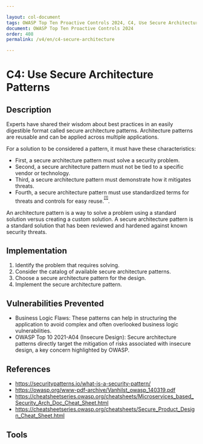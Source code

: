 ```yaml
---

layout: col-document
tags: OWASP Top Ten Proactive Controls 2024, C4, Use Secure Architecture Patterns
document: OWASP Top Ten Proactive Controls 2024
order: 408
permalink: /v4/en/c4-secure-architecture

---
```


# C4: Use Secure Architecture Patterns

## Description

Experts have shared their wisdom about best practices in an easily digestible format called secure architecture patterns. Architecture patterns are reusable and can be applied across multiple applications.

For a solution to be considered a pattern, it must have these characteristics: 
- First, a secure architecture pattern must solve a security problem. 
- Second, a secure architecture pattern must not be tied to a specific vendor or technology. 
- Third, a secure architecture pattern must demonstrate how it mitigates threats. 
- Fourth, a secure architecture pattern must use standardized terms for threats and controls for easy reuse.<sup><sup>[\[1\]](#footnote-1)</sup></sup>.

An architecture pattern is a way to solve a problem using a standard solution versus creating a custom solution. A secure architecture pattern is a standard solution that has been reviewed and hardened against known security threats.

## Implementation

1. Identify the problem that requires solving.
2. Consider the catalog of available secure architecture patterns.
3. Choose a secure architecture pattern for the design.
4. Implement the secure architecture pattern.

## Vulnerabilities Prevented

- Business Logic Flaws: These patterns can help in structuring the application to avoid complex and often overlooked business logic vulnerabilities.
- OWASP Top 10 2021-A04 (Insecure Design): Secure architecture patterns directly target the mitigation of risks associated with insecure design, a key concern highlighted by OWASP.

## References

- <https://securitypatterns.io/what-is-a-security-pattern/>
- <https://owasp.org/www-pdf-archive/Vanhilst_owasp_140319.pdf>
- <https://cheatsheetseries.owasp.org/cheatsheets/Microservices_based_Security_Arch_Doc_Cheat_Sheet.html>
- <https://cheatsheetseries.owasp.org/cheatsheets/Secure_Product_Design_Cheat_Sheet.html>

## Tools
